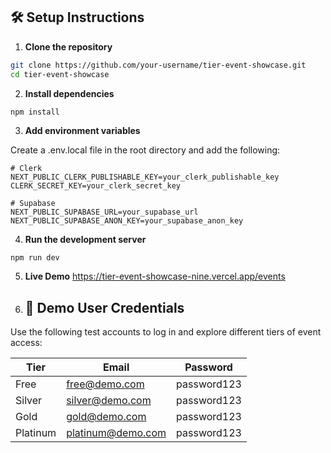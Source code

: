 ## 🛠️ Setup Instructions

1. **Clone the repository**

```bash
git clone https://github.com/your-username/tier-event-showcase.git
cd tier-event-showcase
```

2. **Install dependencies**
```bash
npm install
```

3. **Add environment variables**

Create a .env.local file in the root directory and add the following:
```
# Clerk
NEXT_PUBLIC_CLERK_PUBLISHABLE_KEY=your_clerk_publishable_key
CLERK_SECRET_KEY=your_clerk_secret_key

# Supabase
NEXT_PUBLIC_SUPABASE_URL=your_supabase_url
NEXT_PUBLIC_SUPABASE_ANON_KEY=your_supabase_anon_key
```

4. **Run the development server**
```
npm run dev
```

5. **Live Demo**
https://tier-event-showcase-nine.vercel.app/events


6. ## 👤 Demo User Credentials
Use the following test accounts to log in and explore different tiers of event access:

| Tier      | Email                  | Password     |
|-----------|------------------------|--------------|
| Free      | free@demo.com          | password123  |
| Silver    | silver@demo.com        | password123  |
| Gold      | gold@demo.com          | password123  |
| Platinum  | platinum@demo.com      | password123  |



